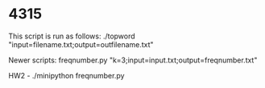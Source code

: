 # 4315


This script is run as follows: ./topword "input=filename.txt;output=outfilename.txt"

Newer scripts: freqnumber.py "k=3;input=input.txt;output=freqnumber.txt"


HW2 - ./minipython freqnumber.py
